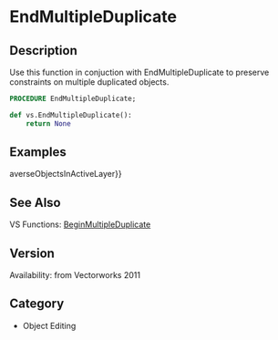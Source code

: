 # EndMultipleDuplicate

## Description
Use this function in conjuction with EndMultipleDuplicate to preserve constraints on multiple duplicated objects.

```pascal
PROCEDURE EndMultipleDuplicate;
```

```python
def vs.EndMultipleDuplicate():
    return None
```

## Examples
averseObjectsInActiveLayer}}

## See Also
VS Functions:
[BeginMultipleDuplicate](BeginMultipleDuplicate.md)

## Version
Availability: from Vectorworks 2011

## Category
* Object Editing

